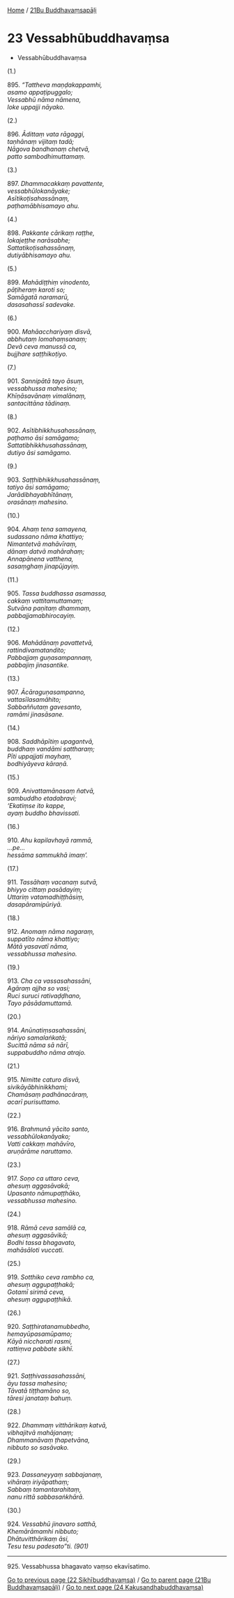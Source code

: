 
[Home](/) / [21Bu Buddhavaṃsapāḷi](../21Bu.md)

# 23 Vessabhūbuddhavaṃsa

* Vessabhūbuddhavaṃsa

(1.)

895\. _“Tattheva maṇḍakappamhi,_  
_asamo appaṭipuggalo;_  
_Vessabhū nāma nāmena,_  
_loke uppajji nāyako._  


(2.)

896\. _Ādittaṃ vata rāgaggi,_  
_taṇhānaṃ vijitaṃ tadā;_  
_Nāgova bandhanaṃ chetvā,_  
_patto sambodhimuttamaṃ._  


(3.)

897\. _Dhammacakkaṃ pavattente,_  
_vessabhūlokanāyake;_  
_Asītikoṭisahassānaṃ,_  
_paṭhamābhisamayo ahu._  


(4.)

898\. _Pakkante cārikaṃ raṭṭhe,_  
_lokajeṭṭhe narāsabhe;_  
_Sattatikoṭisahassānaṃ,_  
_dutiyābhisamayo ahu._  


(5.)

899\. _Mahādiṭṭhiṃ vinodento,_  
_pāṭiheraṃ karoti so;_  
_Samāgatā naramarū,_  
_dasasahassī sadevake._  


(6.)

900\. _Mahāacchariyaṃ disvā,_  
_abbhutaṃ lomahaṃsanaṃ;_  
_Devā ceva manussā ca,_  
_bujjhare saṭṭhikoṭiyo._  


(7.)

901\. _Sannipātā tayo āsuṃ,_  
_vessabhussa mahesino;_  
_Khīṇāsavānaṃ vimalānaṃ,_  
_santacittāna tādinaṃ._  


(8.)

902\. _Asītibhikkhusahassānaṃ,_  
_paṭhamo āsi samāgamo;_  
_Sattatibhikkhusahassānaṃ,_  
_dutiyo āsi samāgamo._  


(9.)

903\. _Saṭṭhibhikkhusahassānaṃ,_  
_tatiyo āsi samāgamo;_  
_Jarādibhayabhītānaṃ,_  
_orasānaṃ mahesino._  


(10.)

904\. _Ahaṃ tena samayena,_  
_sudassano nāma khattiyo;_  
_Nimantetvā mahāvīraṃ,_  
_dānaṃ datvā mahārahaṃ;_  
_Annapānena vatthena,_  
_sasaṃghaṃ jinapūjayiṃ._  


(11.)

905\. _Tassa buddhassa asamassa,_  
_cakkaṃ vattitamuttamaṃ;_  
_Sutvāna paṇitaṃ dhammaṃ,_  
_pabbajjamabhirocayiṃ._  


(12.)

906\. _Mahādānaṃ pavattetvā,_  
_rattindivamatandito;_  
_Pabbajjaṃ guṇasampannaṃ,_  
_pabbajiṃ jinasantike._  


(13.)

907\. _Ācāraguṇasampanno,_  
_vattasīlasamāhito;_  
_Sabbaññutaṃ gavesanto,_  
_ramāmi jinasāsane._  


(14.)

908\. _Saddhāpītiṃ upagantvā,_  
_buddhaṃ vandāmi sattharaṃ;_  
_Pīti uppajjati mayhaṃ,_  
_bodhiyāyeva kāraṇā._  


(15.)

909\. _Anivattamānasaṃ ñatvā,_  
_sambuddho etadabravi;_  
_‘Ekatiṃse ito kappe,_  
_ayaṃ buddho bhavissati._  


(16.)

910\. _Ahu kapilavhayā rammā,_  
_…pe…_  
_hessāma sammukhā imaṃ’._  


(17.)

911\. _Tassāhaṃ vacanaṃ sutvā,_  
_bhiyyo cittaṃ pasādayiṃ;_  
_Uttariṃ vatamadhiṭṭhāsiṃ,_  
_dasapāramipūriyā._  


(18.)

912\. _Anomaṃ nāma nagaraṃ,_  
_suppatīto nāma khattiyo;_  
_Mātā yasavatī nāma,_  
_vessabhussa mahesino._  


(19.)

913\. _Cha ca vassasahassāni,_  
_Agāraṃ ajjha so vasi;_  
_Ruci suruci rativaḍḍhano,_  
_Tayo pāsādamuttamā._  


(20.)

914\. _Anūnatiṃsasahassāni,_  
_nāriyo samalaṅkatā;_  
_Sucittā nāma sā nārī,_  
_suppabuddho nāma atrajo._  


(21.)

915\. _Nimitte caturo disvā,_  
_sivikāyābhinikkhami;_  
_Chamāsaṃ padhānacāraṃ,_  
_acarī purisuttamo._  


(22.)

916\. _Brahmunā yācito santo,_  
_vessabhūlokanāyako;_  
_Vatti cakkaṃ mahāvīro,_  
_aruṇārāme naruttamo._  


(23.)

917\. _Soṇo ca uttaro ceva,_  
_ahesuṃ aggasāvakā;_  
_Upasanto nāmupaṭṭhāko,_  
_vessabhussa mahesino._  


(24.)

918\. _Rāmā ceva samālā ca,_  
_ahesuṃ aggasāvikā;_  
_Bodhi tassa bhagavato,_  
_mahāsāloti vuccati._  


(25.)

919\. _Sotthiko ceva rambho ca,_  
_ahesuṃ aggupaṭṭhakā;_  
_Gotamī sirimā ceva,_  
_ahesuṃ aggupaṭṭhikā._  


(26.)

920\. _Saṭṭhiratanamubbedho,_  
_hemayūpasamūpamo;_  
_Kāyā niccharati rasmi,_  
_rattiṃva pabbate sikhī._  


(27.)

921\. _Saṭṭhivassasahassāni,_  
_āyu tassa mahesino;_  
_Tāvatā tiṭṭhamāno so,_  
_tāresi janataṃ bahuṃ._  


(28.)

922\. _Dhammaṃ vitthārikaṃ katvā,_  
_vibhajitvā mahājanaṃ;_  
_Dhammanāvaṃ ṭhapetvāna,_  
_nibbuto so sasāvako._  


(29.)

923\. _Dassaneyyaṃ sabbajanaṃ,_  
_vihāraṃ iriyāpathaṃ;_  
_Sabbaṃ tamantarahitaṃ,_  
_nanu rittā sabbasaṅkhārā._  


(30.)

924\. _Vessabhū jinavaro satthā,_  
_Khemārāmamhi nibbuto;_  
_Dhātuvitthārikaṃ āsi,_  
_Tesu tesu padesato”ti. (901)_  


---

925\. Vessabhussa bhagavato vaṃso ekavīsatimo.



[Go to previous page (22 Sikhībuddhavaṃsa)](22.md) / [Go to parent page (21Bu Buddhavaṃsapāḷi)](0.md) / [Go to next page (24 Kakusandhabuddhavaṃsa)](24.md)


